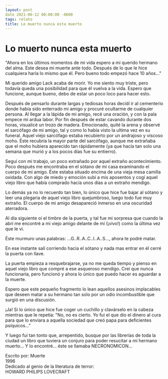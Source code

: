 ```yaml
---
layout: post
date 2021-06-12 00:00:00 -0600
tags: relato
title: Lo muerto nunca esta muerto
---
```


# Lo muerto nunca esta muerto

"Ahora en los últimos momentos de mi vida espero a mi querido hermano
del alma. Este desea mi muerte ante todo. Después de lo que le hice
cualquiera haría lo mismo que él. Pero bueno todo empezó hace 10
años..."

Mi querido amigo Lack acaba de morir. Yo me siento muy triste, pero
todavía queda una posibilidad para que él vuelva a la vida. Espero que
funcione, aunque bueno, debo de estar un poco loco para hacer esto.

Después de pensarlo durante largas y tediosas horas decidí ir al
cementerio donde había sido enterrado mi amigo y procuré ocultarme de
cualquier persona. Al llegar a la lápida de mi amigo, recé una oración,
y con la pala empece mi ardua labor. Por fin después de estar cavando
durante dos horas, visualicé un trozo de madera. Emocionado, quité la
arena y observé el sarcófago de mi amigo, tal y como lo había visto la
ultima vez en su funeral. Aquel viejo sarcófago estaba recubierto por
un andrajoso y viscoso moho. Éste recubría la mayor parte del
sarcófago, aunque me extrañaba que el moho hubiera aparecido tan
rápidamente (ya que hacía tan solo una semana que murió y a los pocos
días fue su entierro).

Seguí con mi trabajo, un poco extrañado por aquel extraño
acontecimiento. Poco después me encontraba en el sótano de mi casa
examinando el cuerpo de mi amigo. Éste estaba situado encima de una
vieja mesa camilla oxidada. Con algo de miedo y emoción subí a mis
aposentos y cogí aquel viejo libro que había comprado hacía unos días a
un extraño mendigo.

Lo demás ya no lo recuerdo tan bien, lo único que hice fue bajar al
sótano y leer una plegaria de aquel viejo libro quejumbroso, luego todo
fue muy extraño. El cuerpo de mi amigo desapareció inmerso en una
oscuridad aterradora.

Al día siguiente oí el timbre de la puerta, y tal fue mi sorpresa que
cuando la abrí me encontré a mi viejo amigo delante de mí (¡vivo!) como
la última vez que le vi.

Éste murmuro unas palabras: ...G..R..A..C..I..A..S..., ahora te podré
matar.

En ese instante salí corriendo hacia el sótano y nada mas entrar en él
cerré la puerta con llave.

La puerta empieza a resquebrajarse, ya no me queda tiempo y pienso en
aquel viejo libro que compré a ese asqueroso mendigo. Creí que nunca
funcionaria, pero funcionó y ahora lo único que puedo hacer es aguardar
a la muerte.

Espero que este pequeño fragmento lo lean aquellos asesinos implacables
que deseen matar a su hermano tan solo por un odio incombustible que
surgió en una discusión.

¡Ja! Si lo único que hice fue coger un cuchillo y clavárselo en la
cabeza mientras que le repetía: "No, no es cierto. Yo fui el que dio el
dinero al cura para que lo enviara a aquella sociedad que creó papa
para deficientes psíquicos..."

Y luego fui tan tonto que, arrepentido, busque por las librerías de
toda la ciudad un libro que tuviera un conjuro para poder resucitar a
mi hermano muerto... Y lo encontré... éste se llamaba NECRONOMICON...

Escrito por: Muerte  
1996  
Dedicado al genio de la literatura de terror:  
HOWARD PHILIPS LOVECRAFT